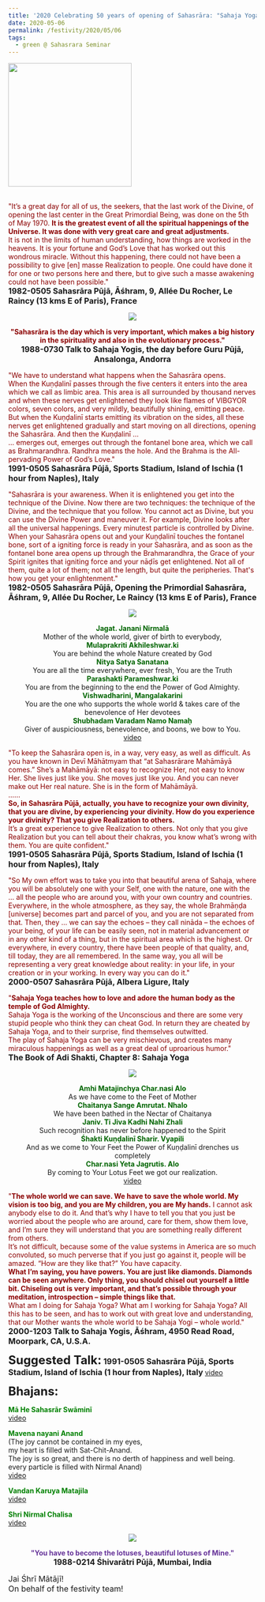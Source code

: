 ```yaml
---
title: '2020 Celebrating 50 years of opening of Sahasrāra: "Sahaja Yoga teaches how to love and adore the human body as the temple of God Almighty." '
date: 2020-05-06
permalink: /festivity/2020/05/06
tags:
  - green @ Sahasrara Seminar
---
```


<div style="text-align: left"><img src="/images/image00.png" width="250" /></div><br>

<p>
<font color="DarkRed">"It’s a great day for all of us, the seekers, that the last work of the Divine, of opening the last center in the Great Primordial Being, was done on the 5th of May 1970. <b>It is the greatest event of all the spiritual happenings of the Universe. It was done with very great care and great adjustments.</b><br>
It is not in the limits of human understanding, how things are worked in the heavens. It is your fortune and God’s Love that has worked out this wondrous miracle. Without this happening, there could not have been a possibility to give [en] masse Realization to people. One could have done it for one or two persons here and there, but to give such a masse awakening could not have been possible."</font><br>
<font size="+0"><b>1982-0505 Sahasrāra Pūjā, Āśhram, 9, Allée Du Rocher, Le Raincy (13 kms E of Paris), France</b></font>
</p>

<div style="text-align: center"><img src="/images/image426.png" /></div>

<p style="text-align:center;">
<font color="DarkRed"><b>"Sahasrāra is the day which is very important, which makes a big history in the spirituality and also in the evolutionary process."</b></font><br>
<font size="+0"><b>1988-0730 Talk to Sahaja Yogis, the day before Guru Pūjā, Ansalonga, Andorra</b></font>
</p>

<p>
<font color="DarkRed">"We have to understand what happens when the Sahasrāra opens.<br>
When the Kuṇḍalinī passes through the five centers it enters into the area which we call as limbic area. This area is all surrounded by thousand nerves and when these nerves get enlightened they look like flames of VIBGYOR colors, seven colors, and very mildly, beautifully shining, emitting peace. But when the Kuṇḍalinī starts emitting its vibration on the sides, all these nerves get enlightened gradually and start moving on all directions, opening the Sahasrāra. And then the Kuṇḍalinī ...<br>
... emerges out, emerges out through the fontanel bone area, which we call as Brahmarandhra. Randhra means the hole. And the Brahma is the All-pervading Power of God’s Love."</font><br>
<font size="+0"><b>1991-0505 Sahasrāra Pūjā, Sports Stadium, Island of Ischia (1 hour from Naples), Italy</b></font>
</p>

<p>
<font color="DarkRed">"Sahasrāra is your awareness. When it is enlightened you get into the technique of the Divine. Now there are two techniques: the technique of the Divine, and the technique that you follow. You cannot act as Divine, but you can use the Divine Power and maneuver it. For example, Divine looks after all the universal happenings. Every minutest particle is controlled by Divine. When your Sahasrāra opens out and your Kuṇḍalinī touches the fontanel bone, sort of a igniting force is ready in your Sahasrāra, and as soon as the fontanel bone area opens up through the Brahmarandhra, the Grace of your Spirit ignites that igniting force and your nāḍīs get enlightened. Not all of them, quite a lot of them; not all the length, but quite the peripheries. That's how you get your enlightenment."</font><br>
<font size="+0"><b>1982-0505 Sahasrāra Pūjā, Opening the Primordial Sahasrāra, Āśhram, 9, Allée Du Rocher, Le Raincy (13 kms E of Paris), France</b></font>
</p>

<div style="text-align: center"><img src="/images/image427.png" /></div>

<p style="text-align:center;">
<font color="DarkGreen"><b>Jagat. Janani Nirmalā</b></font><br>
Mother of the whole world, giver of birth to everybody,<br>
<font color="DarkGreen"><b>Mulaprakriti Akhileshwar.ki</b></font><br>
You are behind the whole Nature created by God<br>
<font color="DarkGreen"><b>Nitya Satya Sanatana</b></font><br>
You are all the time everywhere, ever fresh, You are the Truth<br>
<font color="DarkGreen"><b>Parashakti Parameshwar.ki</b></font><br>
You are from the beginning to the end the Power of God Almighty.<br>
<font color="DarkGreen"><b>Vishwadharini, Mangalakarini</b></font><br>
You are the one who supports the whole world & takes care of the benevolence of Her devotees<br>
<font color="DarkGreen"><b>Shubhadam Varadam Namo Namaḥ</b></font><br>
Giver of auspiciousness, benevolence, and boons, we bow to You.<br>
<a href="https://seven-teams.github.io/Videos_Links.html">video</a>
</p>

<p>
<font color="DarkRed">"To keep the Sahasrāra open is, in a way, very easy, as well as difficult. As you have known in Devī Māhātmyam that “at Sahasrārare Mahāmāyā comes.” She’s a Mahāmāyā: not easy to recognize Her, not easy to know Her. She lives just like you. She moves just like you. And you can never make out Her real nature. She is in the form of Mahāmāyā.<br>
......<br>
<b>So, in Sahasrāra Pūjā, actually, you have to recognize your own divinity, that you are divine, by experiencing your divinity. How do you experience your divinity? That you give Realization to others.</b><br>
It’s a great experience to give Realization to others. Not only that you give Realization but you can tell about their chakras, you know what’s wrong with them. You are quite confident."</font><br>
<font size="+0"><b>1991-0505 Sahasrāra Pūjā, Sports Stadium, Island of Ischia (1 hour from Naples), Italy</b></font>
</p>

<p>
<font color="DarkRed">"So My own effort was to take you into that beautiful arena of Sahaja, where you will be absolutely one with your Self, one with the nature, one with the ... all the people who are around you, with your own country and countries. Everywhere, in the whole atmosphere, as they say, the whole Brahmāṇḍa [universe] becomes part and parcel of you, and you are not separated from that. Then, they ... we can say the echoes – they call nināda – the echoes of your being, of your life can be easily seen, not in material advancement or in any other kind of a thing, but in the spiritual area which is the highest. Or everywhere, in every country, there have been people of that quality, and, till today, they are all remembered. In the same way, you all will be representing a very great knowledge about reality: in your life, in your creation or in your working. In every way you can do it."</font><br>
<font size="+0"><b>2000-0507 Sahasrāra Pūjā, Albera Ligure, Italy</b></font>
</p>

<p>
<font color="DarkRed">"<b>Sahaja Yoga teaches how to love and adore the human body as the temple of God Almighty.</b><br>
Sahaja Yoga is the working of the Unconscious and there are some very stupid people who think they can cheat God. In return they are cheated by Sahaja Yoga, and to their surprise, find themselves outwitted.<br>
The play of Sahaja Yoga can be very mischievous, and creates many miraculous happenings as well as a great deal of uproarious humor."</font><br>
<font size="+0"><b>The Book of Adi Shakti, Chapter 8: Sahaja Yoga</b></font>
</p>

<div style="text-align: center"><img src="/images/image428.png" /></div>

<p style="text-align:center;">
<font color="DarkGreen"><b>Amhi Matajinchya Char.nasi Alo</b></font><br>
As we have come to the Feet of Mother<br>
<font color="DarkGreen"><b>Chaitanya Sange Amrutat. Nhalo</b></font><br>
We have been bathed in the Nectar of Chaitanya<br>
<font color="DarkGreen"><b>Janiv. Ti Jiva Kadhi Nahi Zhali</b></font><br>
Such recognition has never before happened to the Spirit<br>
<font color="DarkGreen"><b>Śhakti Kuṇḍalinī Sharir. Vyapili</b></font><br>
And as we come to Your Feet the Power of Kuṇḍalinī drenches us completely<br>
<font color="DarkGreen"><b>Char.nasi Yeta Jagrutis. Alo</b></font><br>
By coming to Your Lotus Feet we got our realization.<br>
<a href="https://www.youtube.com/watch?v=HFCi8x1GiPI">video</a>
</p>

<p>
<font color="DarkRed">"<b>The whole world we can save. We have to save the whole world. My vision is too big, and you are My children, you are My hands.</b> I cannot ask anybody else to do it. And that’s why I have to tell you that you just be worried about the people who are around, care for them, show them love, and I’m sure they will understand that you are something really different from others.<br>
It’s not difficult, because some of the value systems in America are so much convoluted, so much perverse that if you just go against it, people will be amazed. “How are they like that?” You have capacity.<br>
<b>What I’m saying, you have powers. You are just like diamonds. Diamonds can be seen anywhere. Only thing, you should chisel out yourself a little bit. Chiseling out is very important, and that’s possible through your meditation, introspection – simple things like that.</b><br>
What am I doing for Sahaja Yoga? What am I working for Sahaja Yoga? All this has to be seen, and has to work out with great love and understanding, that our Mother wants the whole world to be Sahaja Yogi – whole world."</font><br>
<font size="+0"><b>2000-1203 Talk to Sahaja Yogis, Āśhram, 4950 Read Road, Moorpark, CA, U.S.A.</b></font>
</p>

<font size="+2"><b>Suggested Talk:</b></font> 
<font size="+0"><b>1991-0505 Sahasrāra Pūjā, Sports Stadium, Island of Ischia (1 hour from Naples), Italy</b></font>
<a href="https://www.youtube.com/watch?time_continue=1&v=isfzC2cACzM&feature=emb_logo"> video</a><br>

<font size="+2"><b>Bhajans:</b></font>

<p>
<font color="green"><b>Mā He Sahasrār Swāminī</b></font><br>
<a href="https://www.youtube.com/watch?v=qWKprw2fe58">video</a>
</p>

<p>
<font color="green"><b>Mavena nayani Anand</b></font><br>
(The joy cannot be contained in my eyes,<br>
my heart is filled with Sat-Chit-Anand.<br>
The joy is so great, and there is no derth of happiness and well being.<br>
every particle is filled with Nirmal Anand)<br>
<a href="https://www.youtube.com/watch?v=b30MtjwiJDY"> video</a><br>
</p>

<p>
<font color="green"><b>Vandan Karuya Matajila</b></font><br>
<a href="https://seven-teams.github.io/Videos_Links.html">video</a>
</p>

<p>
<font color="green"><b>Shri Nirmal Chalisa</b></font><br>
<a href="https://www.youtube.com/watch?v=NmQ7mIhsVxA">video</a>
</p>

<div style="text-align: center"><img src="/images/image429.png" /></div>

<p style="text-align:center;">
<font color="RebeccaPurple"><b>"You have to become the lotuses, beautiful lotuses of Mine."</b></font><br>
<font size="+0"><b>1988-0214 Śhivarātri Pūjā, Mumbai, India</b></font>
</p>

<p>
<font size="+0">Jai Śhrī Mātājī!<br>
On behalf of the festivity team!</font>
</p>